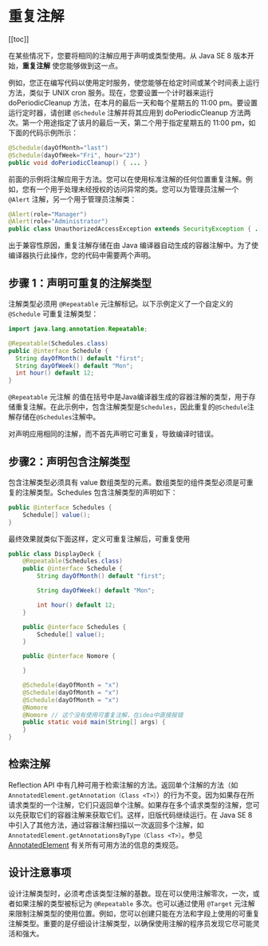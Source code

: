 # 重复注解
[[toc]]

在某些情况下，您要将相同的注解应用于声明或类型使用。从 Java SE 8 版本开始，**重复注解** 使您能够做到这一点。

例如，您正在编写代码以使用定时服务，使您能够在给定时间或某个时间表上运行方法，类似于 UNIX cron 服务。现在，您要设置一个计时器来运行 doPeriodicCleanup 方法，在本月的最后一天和每个星期五的 11:00 pm。要设置运行定时器，请创建 `@Schedule` 注解并将其应用到 doPeriodicCleanup 方法两次。第一个用途指定了该月的最后一天，第二个用于指定星期五的 11:00 pm，如下面的代码示例所示：

```java
@Schedule(dayOfMonth="last")
@Schedule(dayOfWeek="Fri", hour="23")
public void doPeriodicCleanup() { ... }
```

前面的示例将注解应用于方法。您可以在使用标准注解的任何位置重复注解。例如，您有一个用于处理未经授权的访问异常的类。您可以为管理员注解一个 `@Alert` 注解，另一个用于管理员注解类：

```java
@Alert(role="Manager")
@Alert(role="Administrator")
public class UnauthorizedAccessException extends SecurityException { ... }
```

出于兼容性原因，重复注解存储在由 Java 编译器自动生成的容器注解中。为了使编译器执行此操作，您的代码中需要两个声明。


## 步骤 1：声明可重复的注解类型

注解类型必须用 `@Repeatable` 元注解标记。以下示例定义了一个自定义的 `@Schedule` 可重复注解类型：

```java
import java.lang.annotation.Repeatable;

@Repeatable(Schedules.class)
public @interface Schedule {
  String dayOfMonth() default "first";
  String dayOfWeek() default "Mon";
  int hour() default 12;
}
```

`@Repeatable` 元注解 的值在括号中是Java编译器生成的容器注解的类型，用于存储重复注解。在此示例中，包含注解类型是`Schedules`，因此重复的`@Schedule`注解存储在`@Schedules`注解中。

对声明应用相同的注解，而不首先声明它可重复，导致编译时错误。

## 步骤2：声明包含注解类型

包含注解类型必须具有 value 数组类型的元素。数组类型的组件类型必须是可重复的注解类型。Schedules 包含注解类型的声明如下：

```java
public @interface Schedules {
    Schedule[] value();
}
```

最终效果就类似下面这样，定义可重复注解后，可重复使用

```java
public class DisplayDeck {
    @Repeatable(Schedules.class)
    public @interface Schedule {
        String dayOfMonth() default "first";

        String dayOfWeek() default "Mon";

        int hour() default 12;
    }

    public @interface Schedules {
        Schedule[] value();
    }

    public @interface Nomore {

    }

    @Schedule(dayOfMonth = "x")
    @Schedule(dayOfMonth = "x")
    @Schedule(dayOfMonth = "x")
    @Nomore
    @Nomore // 这个没有使用可重复注解，在idea中直接报错
    public static void main(String[] args) {
    }
}
```

## 检索注解

Reflection API 中有几种可用于检索注解的方法。返回单个注解的方法（如 `AnnotatedElement.getAnnotation（Class <T>）`）的行为不变。因为如果存在所请求类型的一个注解，它们只返回单个注解。如果存在多个请求类型的注解，您可以先获取它们的容器注解来获取它们。这样，旧版代码继续运行。在 Java SE 8 中引入了其他方法，通过容器注解扫描以一次返回多个注解，如 `AnnotatedElement.getAnnotationsByType（Class <T>）`。参见 [AnnotatedElement](https://docs.oracle.com/javase/8/docs/api/java/lang/reflect/AnnotatedElement.html) 有关所有可用方法的信息的类规范。


## 设计注意事项

设计注解类型时，必须考虑该类型注解的基数。现在可以使用注解零次，一次，或者如果注解的类型被标记为 `@Repeatable` 多次。也可以通过使用 `@Target` 元注解来限制注解类型的使用位置。例如，您可以创建只能在方法和字段上使用的可重复注解类型。重要的是仔细设计注解类型，以确保使用注解的程序员发现它尽可能灵活和强大。
